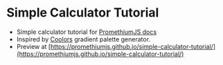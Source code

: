 # Simple Calculator Tutorial

- Simple calculator tutorial for [PromethiumJS docs](https://promethiumjs.github.io/docs/)
- Inspired by [Coolors](https://coolors.co/) gradient palette generator.
- Preview at [https://promethiumjs.github.io/simple-calculator-tutorial/](https://promethiumjs.github.io/simple-calculator-tutorial/)
